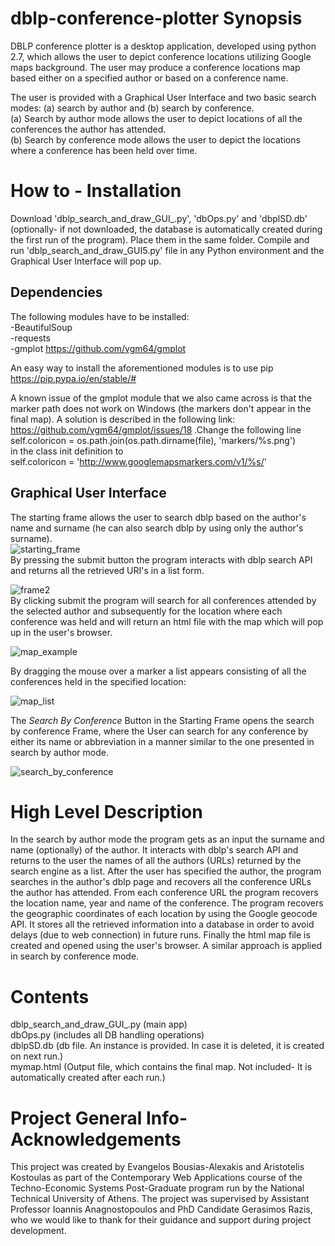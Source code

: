 # dblp-conference-plotter Synopsis

DBLP conference plotter is a desktop application, developed using python 2.7, which allows the user to depict conference locations utilizing Google maps background. The user may produce a conference locations map based either on a specified author or based on a conference name.

The user is provided with a Graphical User Interface and two basic search modes: (a) search by author and (b) search by conference.
<br/>
(a) Search by author mode allows the user to depict locations of all the conferences the author has attended.
<br/>
(b) Search by conference mode allows the user to depict the locations where a conference has been held over time.

# How to - Installation
Download 'dblp_search_and_draw_GUI_.py', 'dbOps.py' and 'dbplSD.db' (optionally- if not downloaded, the database is automatically created during the first run of the program). Place them in the same folder. Compile and run 'dblp_search_and_draw_GUI5.py' file in any Python environment and the Graphical User Interface will pop up.  

## Dependencies
The following modules have to be installed:
<br/> -BeautifulSoup
<br/> -requests
<br/> -gmplot https://github.com/vgm64/gmplot <br/>

An easy way to install the aforementioned modules is to use pip https://pip.pypa.io/en/stable/# <br/>

A known issue of the gmplot module that we also came across is that the marker path does not work on Windows (the markers don't appear in the final map). A solution is described in the following link: https://github.com/vgm64/gmplot/issues/18 .Change the following line <br/>
self.coloricon = os.path.join(os.path.dirname(file), 'markers/%s.png') <br/>
in the class init definition to <br/>
self.coloricon = 'http://www.googlemapsmarkers.com/v1/%s/'

## Graphical User Interface

The starting frame allows the user to search dblp based on the author's name and surname (he can also search dblp by using only the author's surname).<br/>
![starting_frame](https://cloud.githubusercontent.com/assets/25885525/23277653/53cfd40e-fa17-11e6-8939-4e23952aa2a9.PNG)
<br/>
By pressing the submit button the program interacts with dblp search API and returns all the retrieved URI's in a list form.

![frame2](https://cloud.githubusercontent.com/assets/25885525/23277669/677dd15e-fa17-11e6-9bf3-c7da68455475.png)
<br/>
By clicking submit the program will search for all conferences attended by the selected author and subsequently for the location where each conference was held and will return an html file with the map which will pop up in the user's browser.

![map_example](https://cloud.githubusercontent.com/assets/25885525/23277750/b80e3eba-fa17-11e6-8e48-1b97df0d83ca.PNG)

By dragging the mouse over a marker a list appears consisting of all the conferences held in the specified location:

![map_list](https://cloud.githubusercontent.com/assets/25885525/23278075/ecdb8066-fa18-11e6-8030-2436a9ba302f.png)

The *Search By Conference* Button in the Starting Frame opens the search by conference Frame, where the User can search for any conference by either its name or abbreviation in a manner similar to the one presented in search by author mode.

![search_by_conference](https://cloud.githubusercontent.com/assets/25885525/23278295/ae0c58a0-fa19-11e6-8e4d-99842d12ae12.PNG)

# High Level Description

In the search by author mode the program gets as an input the surname and name (optionally) of the author. It interacts with dblp's search API and returns to the user the names of all the authors (URLs) returned by the search engine as a list. After the user has specified the author, the program searches in the author's dblp page and recovers all the conference URLs the author has attended. From each conference URL the program recovers the location name, year and name of the conference. The program recovers the geographic coordinates of each location by using the Google geocode API. It stores all the retrieved information into a database in order to avoid delays (due to web connection) in future runs. Finally the html map file is created and opened using the user's browser. A similar approach is applied in search by conference mode.

# Contents
dblp_search_and_draw_GUI_.py (main app) </br>
dbOps.py (includes all DB handling operations) </br>
dblpSD.db (db file. An instance is provided. In case it is deleted, it is created on next run.) </br>
mymap.html (Output file, which contains the final map. Not included- It is automatically created after each run.)


# Project General Info- Acknowledgements
This project was created by Evangelos Bousias-Alexakis and Aristotelis Kostoulas as part of the Contemporary Web Applications course of the Techno-Economic Systems Post-Graduate program run by the National Technical University of Athens. The project was supervised by Assistant Professor Ioannis Anagnostopoulos and PhD Candidate Gerasimos Razis, who we would like to thank for their guidance and support during project development.
